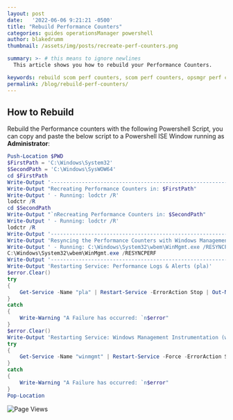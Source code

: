 ```yaml
---
layout: post
date:   '2022-06-06 9:21:21 -0500'
title: "Rebuild Performance Counters"
categories: guides operationsManager powershell
author: blakedrumm
thumbnail: /assets/img/posts/recreate-perf-counters.png

summary: >- # this means to ignore newlines
  This article shows you how to rebuild your Performance Counters.

keywords: rebuild scom perf counters, scom perf counters, opsmgr perf counters, operations manager
permalink: /blog/rebuild-perf-counters/
---
```

<!--
## Introduction
The following event id inspired me to write this article:

```
Log Name:      Operations Manager
Source:        Health Service Modules
Date:          5/16/2022 2:47:00 PM
Event ID:      10103
Task Category: None
Level:         Warning
Keywords:      Classic
User:          N/A
Computer:      <ManagementServerFQDN>
Description:
In PerfDataSource, could not resolve counter instance OpsMgr DW Writer Module, Dropped Data Item Count, All Instances. Module will not be unloaded. 

One or more workflows were affected by this.  

Workflow name: Microsoft.SystemCenter.DataWarehouse.CollectionRule.Performance.Writer.DroppedDataItemCount 
Instance name: <ManagementServerFQDN> 
Instance ID: {3Z4DF6FB-B78C-33D9-BE0F-C84F7278AB92} 
Management group: <ManagementGroupName>
```

The above tells me: `could not resolve counter instance OpsMgr DW Writer Module` for some reason SCOM is no longer able to resolve some Performance Counter names on the Management Server, which causes some of the workflows for the SCOM Data Warehouse to fail.
-->
## How to Rebuild
Rebuild the Performance counters with the following Powershell Script, you can copy and paste the below script to a Powershell ISE Window running as **Administrator**:
```powershell
Push-Location $PWD
$FirstPath = 'C:\Windows\System32'
$SecondPath = 'C:\Windows\SysWOW64'
cd $FirstPath
Write-Output '---------------------------------------------------------'
Write-Output "Recreating Performance Counters in: $FirstPath"
Write-Output ' - Running: lodctr /R'
lodctr /R
cd $SecondPath
Write-Output "`nRecreating Performance Counters in: $SecondPath"
Write-Output ' - Running: lodctr /R'
lodctr /R
Write-Output '---------------------------------------------------------'
Write-Output 'Resyncing the Performance Counters with Windows Management Instrumentation (WMI)'
Write-Output ' - Running: C:\Windows\System32\wbem\WinMgmt.exe /RESYNCPERF'
C:\Windows\System32\wbem\WinMgmt.exe /RESYNCPERF
Write-Output '---------------------------------------------------------'
Write-Output 'Restarting Service: Performance Logs & Alerts (pla)'
$error.Clear()
try
{
	Get-Service -Name "pla" | Restart-Service -ErrorAction Stop | Out-Null
}
catch
{
	Write-Warning "A Failure has occurred: `n$error"
}
$error.Clear()
Write-Output 'Restarting Service: Windows Management Instrumentation (winmgmt)'
try
{
	Get-Service -Name "winmgmt" | Restart-Service -Force -ErrorAction Stop | Out-Null
}
catch
{
	Write-Warning "A Failure has occurred: `n$error"
}
Pop-Location
```

![Page Views](https://counter.blakedrumm.com/count/tag.svg?url=blakedrumm.com/blog/rebuild-perf-counters/)

<!--
## Welcome to GitHub Pages

You can use the [editor on GitHub](https://github.com/blakedrumm/SCOM-Scripts-and-SQL/edit/master/docs/index.md) to maintain and preview the content for your website in Markdown files.

Whenever you commit to this repository, GitHub Pages will run [Jekyll](https://jekyllrb.com/) to rebuild the pages in your site, from the content in your Markdown files.

### Markdown

Markdown is a lightweight and easy-to-use syntax for styling your writing. It includes conventions for

```markdown
Syntax highlighted code block

# Header 1
## Header 2
### Header 3

- Bulleted
- List

1. Numbered
2. List

**Bold** and _Italic_ and `Code` text

[Link](url) and ![Image](src)
```

For more details see [GitHub Flavored Markdown](https://guides.github.com/features/mastering-markdown/).

### Jekyll Themes

Your Pages site will use the layout and styles from the Jekyll theme you have selected in your [repository settings](https://github.com/blakedrumm/SCOM-Scripts-and-SQL/settings/pages). The name of this theme is saved in the Jekyll `_config.yml` configuration file.

### Support or Contact

Having trouble with Pages? Check out our [documentation](https://docs.github.com/categories/github-pages-basics/) or [contact support](https://support.github.com/contact) and we’ll help you sort it out.

Tip:
To add auto-size pictures:
![/assets/img/posts/example.jpg](/assets/img/posts/example.jpg){:class="img-fluid"}
-->
